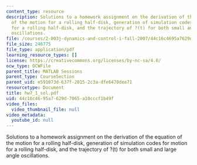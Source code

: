 ```yaml
---
content_type: resource
description: Solutions to a homework assignment on the derivation of the equation
  of the motion for a rolling half-disk, generation of simulation codes for motion
  for a rolling half-disk, and the trajectory of ?(t) for both small and large angle
  oscillations.
file: /courses/2-003j-dynamics-and-control-i-fall-2007/44c16c4695a7629d7065a10cccf1b49f_hw7_1_sol.pdf
file_size: 246775
file_type: application/pdf
learning_resource_types: []
license: https://creativecommons.org/licenses/by-nc-sa/4.0/
ocw_type: OCWFile
parent_title: MATLAB Sessions
parent_type: CourseSection
parent_uid: e591073d-637f-2015-2c3a-dfe6470dee71
resourcetype: Document
title: hw7_1_sol.pdf
uid: 44c16c46-95a7-629d-7065-a10cccf1b49f
video_files:
  video_thumbnail_file: null
video_metadata:
  youtube_id: null
---
```

Solutions to a homework assignment on the derivation of the equation of the motion for a rolling half-disk, generation of simulation codes for motion for a rolling half-disk, and the trajectory of ?(t) for both small and large angle oscillations.